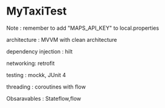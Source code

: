 # MyTaxiTest

Note :  remember to add "MAPS_API_KEY" to  local.properties 

architecture : MVVM with clean architecture

dependency injection : hilt

networking: retrofit

testing : mockk, JUnit 4

threading : coroutines with flow

Obsaravables  :  Stateflow,flow
